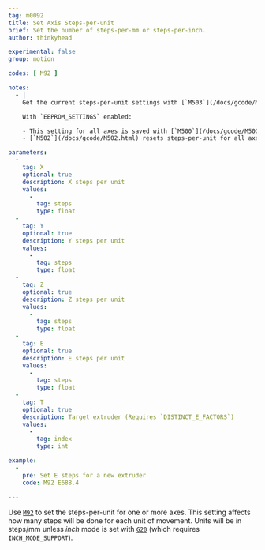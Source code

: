 ```yaml
---
tag: m0092
title: Set Axis Steps-per-unit
brief: Set the number of steps-per-mm or steps-per-inch.
author: thinkyhead

experimental: false
group: motion

codes: [ M92 ]

notes:
  - |
    Get the current steps-per-unit settings with [`M503`](/docs/gcode/M503.html).

    With `EEPROM_SETTINGS` enabled:

    - This setting for all axes is saved with [`M500`](/docs/gcode/M500.html) and loaded with [`M501`](/docs/gcode/M501.html).
    - [`M502`](/docs/gcode/M502.html) resets steps-per-unit for all axes to the values from `DEFAULT_AXIS_STEPS_PER_UNIT`.

parameters:
  -
    tag: X
    optional: true
    description: X steps per unit
    values:
      -
        tag: steps
        type: float
  -
    tag: Y
    optional: true
    description: Y steps per unit
    values:
      -
        tag: steps
        type: float
  -
    tag: Z
    optional: true
    description: Z steps per unit
    values:
      -
        tag: steps
        type: float
  -
    tag: E
    optional: true
    description: E steps per unit
    values:
      -
        tag: steps
        type: float
  -
    tag: T
    optional: true
    description: Target extruder (Requires `DISTINCT_E_FACTORS`)
    values:
      -
        tag: index
        type: int

example:
  -
    pre: Set E steps for a new extruder
    code: M92 E688.4

---
```


Use [`M92`](/docs/gcode/M092.html) to set the steps-per-unit for one or more axes. This setting affects how many steps will be done for each unit of movement. Units will be in steps/mm unless *inch* mode is set with [`G20`](/docs/gcode/G020.html) (which requires `INCH_MODE_SUPPORT`).
